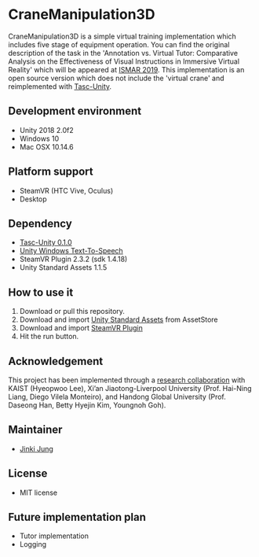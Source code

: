 # CraneManipulation3D

CraneManipulation3D is a simple virtual training implementation which includes five stage of equipment operation. You can find the original description of the task in the 'Annotation vs. Virtual Tutor: Comparative Analysis on the Effectiveness of Visual Instructions in Immersive Virtual Reality' which will be appeared at [ISMAR 2019](https://www.ismar19.org/). This implementation is an open source version which does not include the 'virtual crane' and reimplemented with [Tasc-Unity](https://github.com/JinkiJung/Tasc-Unity).

## Development environment
* Unity 2018 2.0f2
* Windows 10
* Mac OSX 10.14.6

## Platform support
* SteamVR (HTC Vive, Oculus)
* Desktop

## Dependency
- [Tasc-Unity 0.1.0](https://github.com/JinkiJung/Tasc-Unity)
- [Unity Windows Text-To-Speech](https://github.com/VirtualityForSafety/UnityWindowsTTS)
- SteamVR Plugin 2.3.2 (sdk 1.4.18)
- Unity Standard Assets 1.1.5

## How to use it
1. Download or pull this repository.
2. Download and import [Unity Standard Assets](https://assetstore.unity.com/packages/essentials/asset-packs/standard-assets-32351) from AssetStore
3. Download and import [SteamVR Plugin](https://assetstore.unity.com/packages/tools/integration/steamvr-plugin-32647)
4. Hit the run button.

## Acknowledgement
This project has been implemented through a [research collaboration](https://virtualityforsafety.github.io/about/) with KAIST (Hyeopwoo Lee), Xi’an Jiaotong-Liverpool University (Prof. Hai-Ning Liang,
Diego Vilela Monteiro), and Handong Global University (Prof. Daseong Han, Betty Hyejin Kim, Youngnoh Goh).

## Maintainer
- [Jinki Jung](https://jinkijung.github.io/)

## License
 - MIT license

## Future implementation plan
 - Tutor implementation
 - Logging
 
